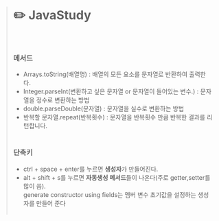> # :pencil2: JavaStudy
>
> <br> 
>
> ### **메서드**
> - Arrays.toString(배열명) : 배열의 모든 요소를 문자열로 반환하여 출력한다. <br>
> - Integer.parseInt(변환하고 싶은 문자열 or 문자열이 들어있는 변수.) : 문자열을 정수로 변환하는 방법 <br>
> - double.parseDouble(문자열) : 문자열을 실수로 변환하는 방법 <br>
> - 반복할 문자열.repeat(반복횟수) : 문자열을 반복횟수 만큼 반복한 결과를 리턴합니다. <br> <br>
> 
> ### **단축키**
>
> - ctrl + space + enter를 누르면 **생성자**가 만들어진다. <br>
> - alt + shift + s를 누르면 **자동생성 메서드**들이 나온다(주로 getter,setter를 많이 씀).  <br>
> generate constructor using fields는 멤버 변수 초기값을 설정하는 생성자를 만들어 준다 <br> <br>
> 

